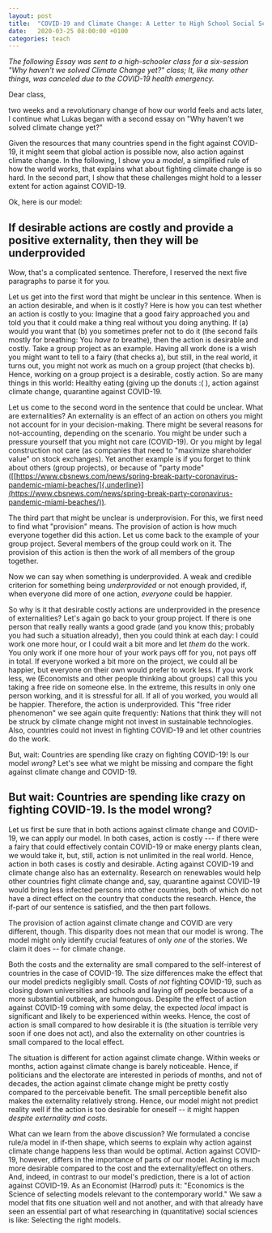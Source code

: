 ```yaml
---
layout: post
title:  "COVID-19 and Climate Change: A Letter to High School Social Scientist"
date:   2020-03-25 08:00:00 +0100
categories: teach
---
```


*The following Essay was sent to a high-schooler class for a six-session \"Why haven\'t we solved Climate Change yet?\" class; It, like many other things, was canceled due to the COVID-19 health emergency.*

Dear class,

two weeks and a revolutionary change of how our world feels and acts
later, I continue what Lukas began with a second essay on \"Why haven\'t
we solved climate change yet?\"

Given the resources that many countries spend in the fight against
COVID-19, it might seem that global action is possible now, also action
against climate change. In the following, I show you a *model*, a
simplified rule of how the world works, that explains what about
fighting climate change is so hard. In the second part, I show that
these challenges might hold to a lesser extent for action against
COVID-19.

Ok, here is our model:

## If desirable actions are costly and provide a positive externality, then they will be underprovided


Wow, that\'s a complicated sentence. Therefore, I reserved the next five
paragraphs to parse it for you.

Let us get into the first word that might be unclear in this sentence.
When is an action desirable, and when is it costly? Here is how you can
test whether an action is costly to you: Imagine that a good fairy
approached you and told you that it could make a thing real without you
doing anything. If (a) would you want that (b) you sometimes prefer not
to do it (the second fails mostly for breathing: You *have to* breathe),
then the action is desirable and costly. Take a group project as an
example. Having all work done is a wish you might want to tell to a
fairy (that checks a), but still, in the real world, it turns out, you
might not work as much on a group project (that checks b). Hence,
working on a group project is a desirable, costly action. So are many
things in this world: Healthy eating (giving up the donuts :( ), action
against climate change, quarantine against COVID-19.

Let us come to the second word in the sentence that could be unclear.
What are externalities? An externality is an effect of an action on
others you might not account for in your decision-making. There might be
several reasons for not-accounting, depending on the scenario. You might
be under such a pressure yourself that you might not care (COVID-19). Or
you might by legal construction not care (as companies that need to
\"maximize shareholder value\" on stock exchanges). Yet another example
is if you forget to think about others (group projects), or because of
\"party mode\"
([[https://www.cbsnews.com/news/spring-break-party-coronavirus-pandemic-miami-beaches/]{.underline}](https://www.cbsnews.com/news/spring-break-party-coronavirus-pandemic-miami-beaches/)).

The third part that might be unclear is underprovision. For this, we
first need to find what \"provision\" means. The provision of action is
how much everyone together did this action. Let us come back to the
example of your group project. Several members of the group could work
on it. The provision of this action is then the work of all members of
the group together.

Now we can say when something is underprovided. A weak and credible
criterion for something being *underprovided* or not enough provided,
if, when everyone did more of one action, *everyone* could be happier.

So why is it that desirable costly actions are underprovided in the
presence of externalities? Let\'s again go back to your group project.
If there is one person that really really wants a good grade (and you
know this; probably you had such a situation already), then you could
think at each day: I could work one more hour, or I could wait a bit
more and let *them* do the work. You only work if one more hour of your
work pays off for you, not pays off in total. If everyone worked a bit
more on the project, we could all be happier, but everyone on their own
would prefer to work less. If you work less, we (Economists and other
people thinking about groups) call this you taking a free ride on
someone else. In the extreme, this results in only one person working,
and it is stressful for all. If all of you worked, you would all be
happier. Therefore, the action is underprovided. This \"free rider
phenomenon\" we see again quite frequently: Nations that think they will
not be struck by climate change might not invest in sustainable
technologies. Also, countries could not invest in fighting COVID-19 and
let other countries do the work.

But, wait: Countries are spending like crazy on fighting COVID-19! Is
our model *wrong*? Let\'s see what we might be missing and compare the
fight against climate change and COVID-19.

## But wait: Countries are spending like crazy on fighting COVID-19. Is the model wrong?

Let us first be sure that in both actions against climate change and
COVID-19, we can apply our model. In both cases, action is costly --- if
there were a fairy that could effectively contain COVID-19 or make
energy plants clean, we would take it, but, still, action is not
unlimited in the real world. Hence, action in both cases is costly and
desirable. Acting against COVID-19 and climate change also has an
externality. Research on renewables would help other countries fight
climate change and, say, quarantine against COVID-19 would bring less
infected persons into other countries, both of which do not have a
direct effect on the country that conducts the research. Hence, the
if-part of our sentence is satisfied, and the then part follows.

The provision of action against climate change and COVID are very
different, though. This disparity does not mean that our model is wrong.
The model might only identify crucial features of only *one* of the
stories. We claim it does \-- for climate change.

Both the costs and the externality are small compared to the
self-interest of countries in the case of COVID-19. The size differences
make the effect that our model predicts negligibly small. Costs of *not*
fighting COVID-19, such as closing down universities and schools and
laying off people because of a more substantial outbreak, are humongous.
Despite the effect of action against COVID-19 coming with some delay,
the expected *local* impact is significant and likely to be experienced
within weeks. Hence, the cost of action is small compared to how
desirable it is (the situation is terrible very soon if one does not
act), and also the externality on other countries is small compared to
the local effect.

The situation is different for action against climate change. Within
weeks or months, action against climate change is barely noticeable.
Hence, if politicians and the electorate are interested in periods of
months, and not of decades, the action against climate change might be
pretty costly compared to the perceivable benefit. The small perceptible
benefit also makes the externality relatively strong. Hence, our model
might not predict reality well if the action is too desirable for
oneself \-- it might happen *despite externality and costs*.

What can we learn from the above discussion? We formulated a concise
rule/a model in if-then shape, which seems to explain why action against
climate change happens less than would be optimal. Action against
COVID-19, however, differs in the importance of parts of our model.
Acting is much more desirable compared to the cost and the
externality/effect on others. And, indeed, in contrast to our model\'s
prediction, there is a lot of action against COVID-19. As an Economist
(Harrod) puts it: \"Economics is the Science of selecting models
relevant to the contemporary world.\" We saw a model that fits one
situation well and not another, and with that already have seen an
essential part of what researching in (quantitative) social sciences is like: Selecting the right models.
